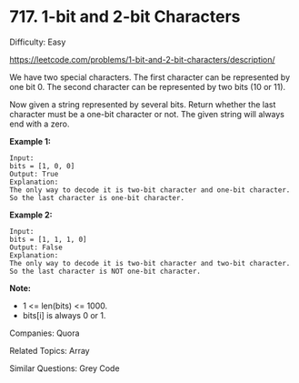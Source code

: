 # 717. 1-bit and 2-bit Characters

Difficulty: Easy

https://leetcode.com/problems/1-bit-and-2-bit-characters/description/

We have two special characters. The first character can be represented by one bit 0. The second character can be represented by two bits (10 or 11).

Now given a string represented by several bits. Return whether the last character must be a one-bit character or not. The given string will always end with a zero.

**Example 1:**
```
Input: 
bits = [1, 0, 0]
Output: True
Explanation: 
The only way to decode it is two-bit character and one-bit character. So the last character is one-bit character.
```
**Example 2:**
```
Input: 
bits = [1, 1, 1, 0]
Output: False
Explanation: 
The only way to decode it is two-bit character and two-bit character. So the last character is NOT one-bit character.
```

**Note:**

* 1 <= len(bits) <= 1000.
* bits[i] is always 0 or 1.

Companies: Quora

Related Topics: Array

Similar Questions: Grey Code
